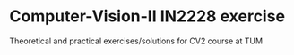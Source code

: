# Computer-Vision-II IN2228 exercise

Theoretical and practical exercises/solutions for CV2 course at TUM
